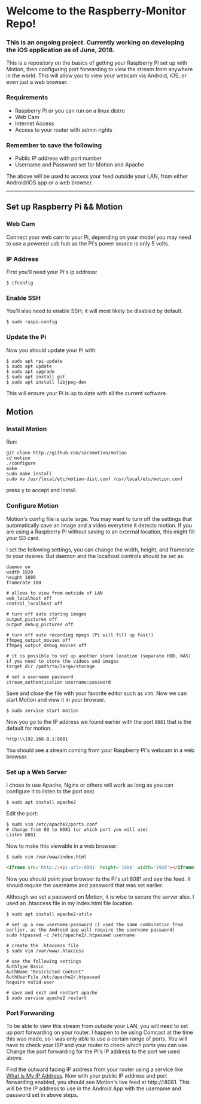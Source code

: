 # Welcome to the Raspberry-Monitor Repo!

### This is an ongoing project.  Currently working on developing the iOS application as of June, 2018.

This is a repository on the basics of getting your Raspberry Pi set up with Motion, then configuring port forwarding to view the stream from anywhere in the world.  This will allow you to view your webcam via Android, iOS, or even just a web browser.

### Requirements
* Raspberry Pi or you can run on a linux distro
* Web Cam
* Internet Access
* Access to your router with admin rights

### Remember to save the following
* Public IP address with port number
* Username and Password set for Motion and Apache

The above will be used to access your feed outside your LAN, from either Android/iOS app or a web browser.

***

## Set up Raspberry Pi && Motion

### Web Cam
Connect your web cam to your Pi, depending on your model you may need to use a powered usb hub as the Pi's power source is only 5 volts.

### IP Address
First you'll need your Pi's ip address:

```shell
$ ifconfig
```

### Enable SSH
You'll also need to enable SSH; it will most likely be disabled by default.

```shell
$ sudo raspi-config
```

### Update the Pi
Now you should update your Pi with:
```shell
$ sudo apt rpi-update
$ sudo apt update
$ sudo apt upgrade
$ sudo apt install git
$ sudo apt install libjpeg-dev
```
This will ensure your Pi is up to date with all the current software.

## Motion

### Install Motion

Run:

```shell
git clone http://github.com/sackmotion/motion 
cd motion
./configure
make
sudo make install 
sudo mv /usr/local/etc/motion-dist.conf /usr/local/etc/motion.conf 
```

press y to accept and install.

### Configure Motion

Motion's config file is quite large.  You may want to turn off the settings that automatically save an image and a video everytime it detects motion.  If you are using a Raspberry Pi without saving to an external location, this might fill your SD card.

I set the following settings, you can change the width, height, and framerate to your desires.  But daemon and the localhost controls should be set as:

```
daemon on
width 1920
height 1080
framerate 100

# allows to view from outside of LAN
web_localhost off
control_localhost off

# turn off auto storing images
output_pictures off
output_debug_pictures off

# turn off auto recording mpegs (Pi will fill up fast!)
ffmpeg_output_movies off
ffmpeg_output_debug_movies off

# it is possible to set up another store location (separate HDD, NAS) if you need to store the videos and images
target_dir /path/to/large/storage

# set a username password
stream_authentication username:password

```



Save and close the file with your favorite editor such as vim.  Now we can start Motion and view it in your browser.

```shell
$ sudo service start motion
```

Now you go to the IP address we found earlier with the port `8081` that is the default for motion.

```http
http:\\192.168.0.1:8081
```

You should see a stream coming from your Raspberry PI's webcam in a web browser.

### Set up a Web Server

I chose to use Apache, Nginx or others will work as long as you can configure it to listen to the port `8081`

```shell
$ sudo apt install apache2
```

Edit the port:
```shell
$ sudo vim /etc/apache2/ports.conf
# change from 80 to 8081 (or which port you will use)
Listen 8081
```

Now to make this viewable in a web browser:

```shell
$ sudo vim /var/www/index.html
```

```html
<iframe src='http://<pi-url>:8081' height='1080' width='1920'></iframe>
```

Now you should point your browser to the Pi's url:8081 and see the feed.  It should require the username and password that was set earlier.

Although we set a password on Motion, it is wise to secure the server also.  I used an .htaccess file in my index.html file location.

```shell
$ sudo apt install apache2-utils

# set up a new username:password (I used the same combination from earlier, as the Android app will require the username password)
sudo htpasswd -c /etc/apache2/.htpasswd username

# create the .htaccess file
$ sudo vim /var/www/.htaccess

# use the following settings
AuthType Basic
AuthName "Restricted Content"
AuthUserFile /etc/apache2/.htpasswd
Require valid-user

# save and exit and restart apache
$ sudo service apache2 restart
```


### Port Forwarding

To be able to view this stream from outside your LAN, you will need to set up port forwarding on your router.  I happen to be using Comcast at the time this was made, so I was only able to use a certain range of ports.  You will have to check your ISP and your router to check which ports you can use.  Change the port forwarding for the Pi's IP address to the port we used above.

Find the outward facing IP address from your router using a service like [What is My IP Address](whatismyipaddress.com).  Now with your public IP address and port forwarding enabled, you should see Motion's live feed at http://<Public-IP>:8081.  This will be the IP address to use in the Android App with the username and password set in above steps.


